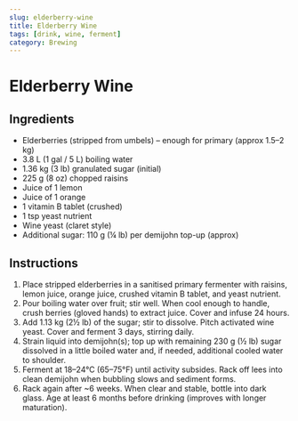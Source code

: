 ```yaml
---
slug: elderberry-wine
title: Elderberry Wine
tags: [drink, wine, ferment]
category: Brewing
---
```


# Elderberry Wine

## Ingredients

- Elderberries (stripped from umbels) – enough for primary (approx 1.5–2 kg)
- 3.8 L (1 gal / 5 L) boiling water
- 1.36 kg (3 lb) granulated sugar (initial)
- 225 g (8 oz) chopped raisins
- Juice of 1 lemon
- Juice of 1 orange
- 1 vitamin B tablet (crushed)
- 1 tsp yeast nutrient
- Wine yeast (claret style)
- Additional sugar: 110 g (¼ lb) per demijohn top-up (approx)

## Instructions

1. Place stripped elderberries in a sanitised primary fermenter with raisins, lemon juice, orange juice, crushed vitamin B tablet, and yeast nutrient.
2. Pour boiling water over fruit; stir well. When cool enough to handle, crush berries (gloved hands) to extract juice. Cover and infuse 24 hours.
3. Add 1.13 kg (2½ lb) of the sugar; stir to dissolve. Pitch activated wine yeast. Cover and ferment 3 days, stirring daily.
4. Strain liquid into demijohn(s); top up with remaining 230 g (½ lb) sugar dissolved in a little boiled water and, if needed, additional cooled water to shoulder.
5. Ferment at 18–24°C (65–75°F) until activity subsides. Rack off lees into clean demijohn when bubbling slows and sediment forms.
6. Rack again after ~6 weeks. When clear and stable, bottle into dark glass. Age at least 6 months before drinking (improves with longer maturation).
